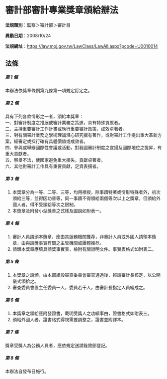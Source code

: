 # 審計部審計專業獎章頒給辦法

**法規類別**：監察＞審計部＞審計目

**異動日期**：2008/10/24  

**法規網址**：https://law.moj.gov.tw/LawClass/LawAll.aspx?pcode=U0010014





## 法條
##### 第 1 條
本辦法依獎章條例第九條第一項規定訂定之。

##### 第 2 條
具有下列各款情形之一者，頒給本獎章：  
一、對審計制度之推展或審計業務之策進，具有特殊貢獻者。  
二、主持重要審計工作計畫或執行重要審計政策，成效卓著者。  
三、對有關審計業務之學術理論潛心研究撰有著作，或對審計工作提出重大革新方案，經審定或採行確有具體價值或成效者。  
四、參與或舉辦國際性會議或活動，對我國審計制度之宣揚及國際地位之提昇，有重大貢獻者。  
五、察舉不法，使國家避免重大損失，貢獻卓著者。  
六、其他對審計工作具有重要貢獻，足資表揚者。

##### 第 3 條
1. 本獎章分為一等、二等、三等，均用襟授，除事蹟特著或情形特殊者外，初次頒給三等，並得因功晉等，同一事蹟不得頒給兩個等次以上之獎章，但頒給外國人者，得不受頒給等次之限制。
1. 本獎章及附發小型獎章之式樣及圖說如附表一。

##### 第 4 條
1. 審計人員請頒本獎章，應由其服務機關推荐，非審計人員或外國人請領本獎章，由與請獎事實有關之主管機關或團體推荐。
1. 請頒本獎章應填具請獎事實表，檢附有關證明文件。事實表格式如附表二。

##### 第 5 條
1. 本獎章之請頒，由本部組設審查委員會審查通過後，報請審計長核定，以公開儀式頒給之。
1. 審查委員會置主任委員一人，委員若干人，由審計長指定人員組成之。

##### 第 6 條
1. 本獎章之頒給應附發證書，載明受獎人之功績事由，證書格式如附表三。
1. 頒給外國人者，證書格式得視需要調整之，證書並附譯本。

##### 第 7 條
獎章受獎人為公務人員者，應依規定送請銓敘部登記。

##### 第 8 條
本辦法自發布日施行。


